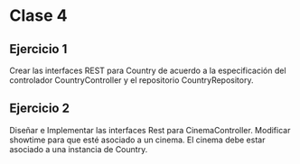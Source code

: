 # Clase 4

## Ejercicio 1
Crear las interfaces REST para Country de acuerdo a la especificación del controlador CountryController y el repositorio CountryRepository.


## Ejercicio 2
Diseñar e Implementar las interfaces Rest para CinemaController. Modificar showtime para que esté asociado a un cinema. El cinema debe estar asociado a una instancia de Country.
